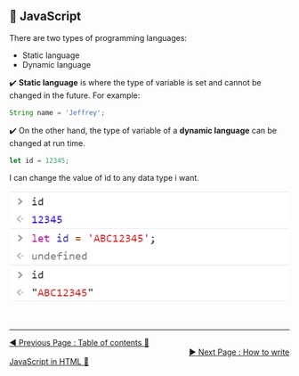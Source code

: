 ## :triangular_flag_on_post: JavaScript

There are two types of programming languages:

- Static language
- Dynamic language

:heavy_check_mark: **Static language** is where the type of variable is set and cannot be changed in the future. For example:

```javascript
String name = 'Jeffrey';
```

:heavy_check_mark: On the other hand, the type of variable of a **dynamic language** can be changed at run time.

```javascript
let id = 12345;
```

I can change the value of id to any data type i want.

![](.gitbook/assets/image%20%2814%29.png)
<br><br><br>
<hr>

[:arrow_backward: Previous Page : Table of contents :memo:](README.md)  &nbsp;&nbsp;&nbsp;&nbsp;&nbsp;&nbsp;&nbsp;&nbsp;&nbsp;&nbsp;&nbsp;&nbsp;&nbsp;&nbsp;&nbsp;&nbsp;&nbsp;&nbsp;&nbsp;&nbsp;&nbsp;&nbsp;&nbsp;&nbsp;&nbsp;&nbsp;&nbsp;&nbsp;&nbsp;&nbsp;&nbsp;&nbsp;&nbsp;&nbsp;&nbsp;&nbsp;&nbsp;&nbsp;&nbsp;&nbsp;&nbsp;&nbsp;&nbsp;&nbsp;&nbsp;&nbsp;&nbsp;&nbsp;&nbsp;&nbsp;&nbsp;&nbsp;&nbsp;&nbsp;&nbsp;&nbsp;&nbsp;&nbsp;&nbsp;&nbsp;&nbsp;&nbsp;&nbsp;&nbsp;&nbsp;&nbsp;&nbsp;&nbsp;&nbsp;&nbsp;&nbsp;&nbsp;&nbsp;&nbsp;&nbsp;&nbsp;&nbsp;&nbsp;&nbsp;&nbsp;&nbsp;    [:arrow_forward: Next Page : How to write JavaScript in HTML :triangular_flag_on_post:](how-to-write-javascript-in-html.md)

